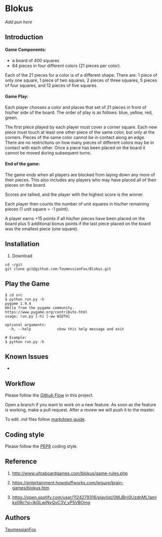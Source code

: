# Blokus

*Add pun here*

## Introduction

#### Game Components:
* a board of 400 squares
* 84 pieces in four different colors (21 pieces per color).

Each of the 21 pieces for a color is of a different shape.
There are: 1 piece of only one square, 1 piece of two squares, 2 pieces of three squares, 5 pieces of four squares, and 12 pieces of five squares.

#### Game Play:

Each player chooses a color and places that set of 21 pieces in front of his/her side of the board. The order of play is as follows: blue, yellow, red, green.

The first piece played by each player must cover a corner square.
Each new piece must touch at least one other piece of the same color, but only at the corners. Pieces of the same color cannot be in contact along an edge.
There are no restrictions on how many pieces of different colors may be in contact with each other.
Once a piece has been placed on the board it cannot be moved during subsequent turns.

#### End of the game:

The game ends when all players are blocked from laying down any more of their pieces. This also includes any players who may have placed all of their pieces on the board.

Scores are tallied, and the player with the highest score is the winner.

Each player then counts the number of unit squares in his/her remaining pieces (1 unit square = -1 point).

A player earns +15 points if all his/her pieces have been placed on the board plus 5 additional bonus points if the last piece placed on the board was the smallest piece (one square).


## Installation

1. Download
```
cd ~/git
git clone git@github.com:TeumessianFox/Blokus.git
```

## Play the Game

```
$ cd src
$ python run.py -h
pygame 1.9.4
Hello from the pygame community. https://www.pygame.org/contribute.html
usage: run.py [-h] [-ww WIDTH]

optional arguments:
  -h, --help            show this help message and exit

# Example:
$ python run.py -h
```

## Known Issues

*

## Workflow

Please follow the [Github Flow](https://guides.github.com/introduction/flow/) in this project.

Open a branch if you want to work on a new feature. As soon as the feature is working, make a pull request. After a review we will push it to the master.

To edit .md files follow [markdown guide](https://guides.github.com/features/mastering-markdown/).

## Coding style

Please follow the [PEP8](https://www.python.org/dev/peps/pep-0008/) coding style.


## Reference

1. http://www.ultraboardgames.com/blokus/game-rules.php

2. https://entertainment.howstuffworks.com/leisure/brain-games/blokus.htm

99. https://open.spotify.com/user/1124279316/playlist/0MJBni0UzdnML1amikx0Rc?si=lkGLwjNyQvC3V_yP5VBOmg


## Authors

[TeumessianFox](https://github.com/TeumessianFox/)
